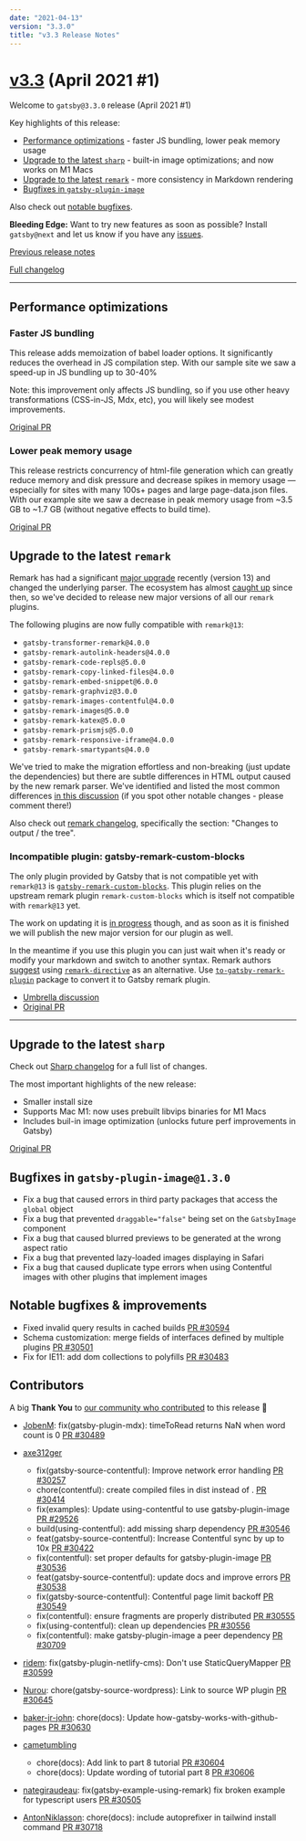 ```yaml
---
date: "2021-04-13"
version: "3.3.0"
title: "v3.3 Release Notes"
---
```


# [v3.3](https://github.com/gatsbyjs/gatsby/compare/gatsby@3.3.0...gatsby@3.3.0) (April 2021 #1)

Welcome to `gatsby@3.3.0` release (April 2021 #1)

Key highlights of this release:

- [Performance optimizations](#performance-optimizations) - faster JS bundling, lower peak memory usage
- [Upgrade to the latest `sharp`](#upgrade-to-the-latest-sharp) - built-in image optimizations; and now works on M1 Macs
- [Upgrade to the latest `remark`](#upgrade-to-the-latest-remark) - more consistency in Markdown rendering
- [Bugfixes in `gatsby-plugin-image`](#bugfixes-in-gatsby-plugin-image130)

Also check out [notable bugfixes](#notable-bugfixes--improvements).

**Bleeding Edge:** Want to try new features as soon as possible? Install `gatsby@next` and let us know
if you have any [issues](https://github.com/gatsbyjs/gatsby/issues).

[Previous release notes](/docs/reference/release-notes/v3.2)

[Full changelog](https://github.com/gatsbyjs/gatsby/compare/gatsby@3.3.0-next.0...gatsby@3.3.0)

---

## Performance optimizations

### Faster JS bundling

This release adds memoization of babel loader options. It significantly reduces the overhead in JS compilation step.
With our sample site we saw a speed-up in JS bundling up to 30-40%

Note: this improvement only affects JS bundling, so if you use other heavy transformations (CSS-in-JS, Mdx, etc),
you will likely see modest improvements.

[Original PR](https://github.com/gatsbyjs/gatsby/pull/28738/)

### Lower peak memory usage

This release restricts concurrency of html-file generation which can greatly reduce memory and disk pressure
and decrease spikes in memory usage — especially for sites with many 100s+ pages and large page-data.json files. With our example site we saw a decrease in peak memory usage from ~3.5 GB to ~1.7 GB (without negative effects to build time).

[Original PR](https://github.com/gatsbyjs/gatsby/pull/30793)

## Upgrade to the latest `remark`

Remark has had a significant [major upgrade](https://github.com/remarkjs/remark/releases/tag/13.0.0)
recently (version 13) and changed the underlying parser. The ecosystem has almost [caught up](https://github.com/remarkjs/remark/blob/main/doc/plugins.md#list-of-plugins)
since then, so we've decided to release new major versions of all our `remark` plugins.

The following plugins are now fully compatible with `remark@13`:

- `gatsby-transformer-remark@4.0.0`
- `gatsby-remark-autolink-headers@4.0.0`
- `gatsby-remark-code-repls@5.0.0`
- `gatsby-remark-copy-linked-files@4.0.0`
- `gatsby-remark-embed-snippet@6.0.0`
- `gatsby-remark-graphviz@3.0.0`
- `gatsby-remark-images-contentful@4.0.0`
- `gatsby-remark-images@5.0.0`
- `gatsby-remark-katex@5.0.0`
- `gatsby-remark-prismjs@5.0.0`
- `gatsby-remark-responsive-iframe@4.0.0`
- `gatsby-remark-smartypants@4.0.0`

We've tried to make the migration effortless and non-breaking (just update the dependencies)
but there are subtle differences in HTML output caused by the new remark parser.
We've identified and listed the most common differences [in this discussion](https://github.com/gatsbyjs/gatsby/discussions/30385)
(if you spot other notable changes - please comment there!)

Also check out [remark changelog](https://github.com/remarkjs/remark/releases/tag/13.0.0), specifically the section: "Changes to output / the tree".

### Incompatible plugin: gatsby-remark-custom-blocks

The only plugin provided by Gatsby that is not compatible yet with `remark@13` is
[`gatsby-remark-custom-blocks`](https://www.gatsbyjs.com/plugins/gatsby-remark-custom-blocks/).
This plugin relies on the upstream remark plugin `remark-custom-blocks` which is itself not compatible with
`remark@13` yet.

The work on updating it is [in progress](https://github.com/zestedesavoir/zmarkdown/issues/416)
though, and as soon as it is finished we will publish the new major version for our plugin as well.

In the meantime if you use this plugin you can just wait when it's ready or modify your markdown
and switch to another syntax. Remark authors [suggest](https://github.com/remarkjs/remark/blob/main/doc/plugins.md#list-of-plugins)
using [`remark-directive`](https://github.com/remarkjs/remark-directive) as an alternative.
Use [`to-gatsby-remark-plugin`](https://www.npmjs.com/package/to-gatsby-remark-plugin) package to convert it to Gatsby remark plugin.

- [Umbrella discussion](https://github.com/gatsbyjs/gatsby/discussions/30385)
- [Original PR](https://github.com/gatsbyjs/gatsby/pull/29678)

---

## Upgrade to the latest `sharp`

Check out [Sharp changelog](https://github.com/lovell/sharp/blob/ed5d753b89e5649b1586de04ffef6ec903942a64/docs/changelog.md#v028---bijou)
for a full list of changes.

The most important highlights of the new release:

- Smaller install size
- Supports Mac M1: now uses prebuilt libvips binaries for M1 Macs
- Includes buil-in image optimization (unlocks future perf improvements in Gatsby)

[Original PR](https://github.com/gatsbyjs/gatsby/pull/30541)

## Bugfixes in `gatsby-plugin-image@1.3.0`

- Fix a bug that caused errors in third party packages that access the `global` object
- Fix a bug that prevented `draggable="false"` being set on the `GatsbyImage` component
- Fix a bug that caused blurred previews to be generated at the wrong aspect ratio
- Fix a bug that prevented lazy-loaded images displaying in Safari
- Fix a bug that caused duplicate type errors when using Contentful images with other plugins that implement images

## Notable bugfixes & improvements

- Fixed invalid query results in cached builds [PR #30594](https://github.com/gatsbyjs/gatsby/pull/30594)
- Schema customization: merge fields of interfaces defined by multiple plugins [PR #30501](https://github.com/gatsbyjs/gatsby/pull/30501)
- Fix for IE11: add dom collections to polyfills [PR #30483](https://github.com/gatsbyjs/gatsby/pull/30483)

## Contributors

A big **Thank You** to [our community who contributed](https://github.com/gatsbyjs/gatsby/compare/gatsby@3.3.0-next.0...gatsby@3.3.0) to this release 💜

- [JobenM](https://github.com/JobenM): fix(gatsby-plugin-mdx): timeToRead returns NaN when word count is 0 [PR #30489](https://github.com/gatsbyjs/gatsby/pull/30489)
- [axe312ger](https://github.com/axe312ger)

  - fix(gatsby-source-contentful): Improve network error handling [PR #30257](https://github.com/gatsbyjs/gatsby/pull/30257)
  - chore(contentful): create compiled files in dist instead of . [PR #30414](https://github.com/gatsbyjs/gatsby/pull/30414)
  - fix(examples): Update using-contentful to use gatsby-plugin-image [PR #29526](https://github.com/gatsbyjs/gatsby/pull/29526)
  - build(using-contentful): add missing sharp dependency [PR #30546](https://github.com/gatsbyjs/gatsby/pull/30546)
  - feat(gatsby-source-contentful): Increase Contentful sync by up to 10x [PR #30422](https://github.com/gatsbyjs/gatsby/pull/30422)
  - fix(contentful): set proper defaults for gatsby-plugin-image [PR #30536](https://github.com/gatsbyjs/gatsby/pull/30536)
  - feat(gatsby-source-contentful): update docs and improve errors [PR #30538](https://github.com/gatsbyjs/gatsby/pull/30538)
  - fix(gatsby-source-contentful): Contentful page limit backoff [PR #30549](https://github.com/gatsbyjs/gatsby/pull/30549)
  - fix(contentful): ensure fragments are properly distributed [PR #30555](https://github.com/gatsbyjs/gatsby/pull/30555)
  - fix(using-contentful): clean up dependencies [PR #30556](https://github.com/gatsbyjs/gatsby/pull/30556)
  - fix(contentful): make gatsby-plugin-image a peer dependency [PR #30709](https://github.com/gatsbyjs/gatsby/pull/30709)

- [ridem](https://github.com/ridem): fix(gatsby-plugin-netlify-cms): Don't use StaticQueryMapper [PR #30599](https://github.com/gatsbyjs/gatsby/pull/30599)
- [Nurou](https://github.com/Nurou): chore(gatsby-source-wordpress): Link to source WP plugin [PR #30645](https://github.com/gatsbyjs/gatsby/pull/30645)
- [baker-jr-john](https://github.com/baker-jr-john): chore(docs): Update how-gatsby-works-with-github-pages [PR #30630](https://github.com/gatsbyjs/gatsby/pull/30630)
- [cametumbling](https://github.com/cametumbling)

  - chore(docs): Add link to part 8 tutorial [PR #30604](https://github.com/gatsbyjs/gatsby/pull/30604)
  - chore(docs): Update wording of tutorial part 8 [PR #30606](https://github.com/gatsbyjs/gatsby/pull/30606)

- [nategiraudeau](https://github.com/nategiraudeau): fix(gatsby-example-using-remark) fix broken example for typescript users [PR #30505](https://github.com/gatsbyjs/gatsby/pull/30505)
- [AntonNiklasson](https://github.com/AntonNiklasson): chore(docs): include autoprefixer in tailwind install command [PR #30718](https://github.com/gatsbyjs/gatsby/pull/30718)
